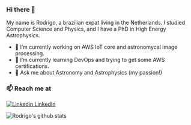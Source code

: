 ### Hi there 👋

My name is Rodrigo, a brazilian expat living in the Netherlands. I studied Computer Science and Physics, and I have a PhD in High Energy Astrophysics.

- 🔭 I’m currently working on AWS IoT core and astronomycal image processing.
- 🌱 I’m currently learning DevOps and trying to get some AWS certifications.
- 💬 Ask me about Astronomy and Astrophysics (my passion!)


### 📫 Reach me at 
[![Linkedin](https://i.stack.imgur.com/gVE0j.png) LinkedIn](https://www.linkedin.com/in/rsouza01/)

![Rodrigo's github stats](https://github-readme-stats.vercel.app/api?username=rsouza01&hide=["issues"]&show_icons=true)
